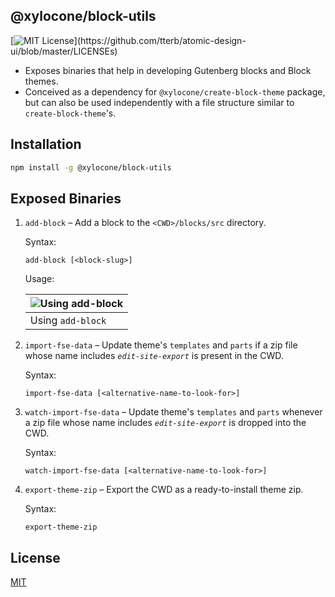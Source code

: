 ## @xylocone/block-utils

[![MIT License](https://img.shields.io/apm/l/atomic-design-ui.svg?)](https://github.com/tterb/atomic-design-ui/blob/master/LICENSEs)

- Exposes binaries that help in developing Gutenberg blocks and Block themes.
- Conceived as a dependency for `@xylocone/create-block-theme` package, but can also be used independently with a file structure similar to `create-block-theme`'s.

## Installation

```bash
npm install -g @xylocone/block-utils
```

## Exposed Binaries

1. `add-block` &ndash; Add a block to the `<CWD>/blocks/src` directory.

   Syntax:

   ```
   add-block [<block-slug>]
   ```

   Usage:

   | ![Using `add-block`](https://xylocone.files.wordpress.com/2022/05/add-block-render.gif) |
   | --------------------------------------------------------------------------------------- |
   | Using `add-block`                                                                       |

2. `import-fse-data` &ndash; Update theme's `templates` and `parts` if a zip file whose name includes <i>`edit-site-export`</i> is present in the CWD.

   Syntax:

   ```
   import-fse-data [<alternative-name-to-look-for>]
   ```

3. `watch-import-fse-data` &ndash; Update theme's `templates` and `parts` whenever a zip file whose name includes <i>`edit-site-export`</i> is dropped into the CWD.

   Syntax:

   ```
   watch-import-fse-data [<alternative-name-to-look-for>]
   ```

4. `export-theme-zip` &ndash; Export the CWD as a ready-to-install theme zip.

   Syntax:

   ```
   export-theme-zip
   ```

## License

[MIT](https://choosealicense.com/licenses/mit/)
